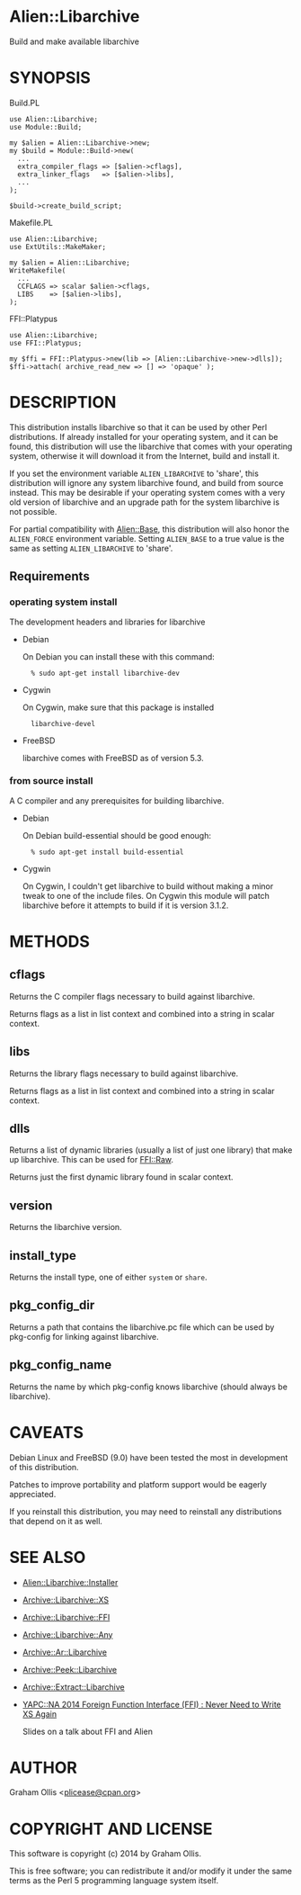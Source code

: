 # Alien::Libarchive

Build and make available libarchive

# SYNOPSIS

Build.PL

    use Alien::Libarchive;
    use Module::Build;
    
    my $alien = Alien::Libarchive->new;
    my $build = Module::Build->new(
      ...
      extra_compiler_flags => [$alien->cflags],
      extra_linker_flags   => [$alien->libs],
      ...
    );
    
    $build->create_build_script;

Makefile.PL

    use Alien::Libarchive;
    use ExtUtils::MakeMaker;
    
    my $alien = Alien::Libarchive;
    WriteMakefile(
      ...
      CCFLAGS => scalar $alien->cflags,
      LIBS    => [$alien->libs],
    );

FFI::Platypus

    use Alien::Libarchive;
    use FFI::Platypus;
    
    my $ffi = FFI::Platypus->new(lib => [Alien::Libarchive->new->dlls]);
    $ffi->attach( archive_read_new => [] => 'opaque' );

# DESCRIPTION

This distribution installs libarchive so that it can be used by other Perl
distributions.  If already installed for your operating system, and it can
be found, this distribution will use the libarchive that comes with your
operating system, otherwise it will download it from the Internet, build
and install it.

If you set the environment variable `ALIEN_LIBARCHIVE` to 'share', this
distribution will ignore any system libarchive found, and build from
source instead.  This may be desirable if your operating system comes
with a very old version of libarchive and an upgrade path for the 
system libarchive is not possible.

For partial compatibility with [Alien::Base](https://metacpan.org/pod/Alien::Base), this distribution will also
honor the `ALIEN_FORCE` environment variable.  Setting `ALIEN_BASE` to a
true value is the same as setting `ALIEN_LIBARCHIVE` to 'share'.

## Requirements

### operating system install

The development headers and libraries for libarchive

- Debian

    On Debian you can install these with this command:

        % sudo apt-get install libarchive-dev

- Cygwin

    On Cygwin, make sure that this package is installed

        libarchive-devel

- FreeBSD

    libarchive comes with FreeBSD as of version 5.3.

### from source install

A C compiler and any prerequisites for building libarchive.

- Debian

    On Debian build-essential should be good enough:

        % sudo apt-get install build-essential

- Cygwin

    On Cygwin, I couldn't get libarchive to build without making a
    minor tweak to one of the include files.  On Cygwin this module
    will patch libarchive before it attempts to build if it is
    version 3.1.2.

# METHODS

## cflags

Returns the C compiler flags necessary to build against libarchive.

Returns flags as a list in list context and combined into a string in
scalar context.

## libs

Returns the library flags necessary to build against libarchive.

Returns flags as a list in list context and combined into a string in
scalar context.

## dlls

Returns a list of dynamic libraries (usually a list of just one library)
that make up libarchive.  This can be used for [FFI::Raw](https://metacpan.org/pod/FFI::Raw).

Returns just the first dynamic library found in scalar context.

## version

Returns the libarchive version.

## install\_type

Returns the install type, one of either `system` or `share`.

## pkg\_config\_dir

Returns a path that contains the libarchive.pc file which can be used
by pkg-config for linking against libarchive.

## pkg\_config\_name

Returns the name by which pkg-config knows libarchive (should always
be libarchive).

# CAVEATS

Debian Linux and FreeBSD (9.0) have been tested the most
in development of this distribution.

Patches to improve portability and platform support would be eagerly
appreciated.

If you reinstall this distribution, you may need to reinstall any
distributions that depend on it as well.

# SEE ALSO

- [Alien::Libarchive::Installer](https://metacpan.org/pod/Alien::Libarchive::Installer)
- [Archive::Libarchive::XS](https://metacpan.org/pod/Archive::Libarchive::XS)
- [Archive::Libarchive::FFI](https://metacpan.org/pod/Archive::Libarchive::FFI)
- [Archive::Libarchive::Any](https://metacpan.org/pod/Archive::Libarchive::Any)
- [Archive::Ar::Libarchive](https://metacpan.org/pod/Archive::Ar::Libarchive)
- [Archive::Peek::Libarchive](https://metacpan.org/pod/Archive::Peek::Libarchive)
- [Archive::Extract::Libarchive](https://metacpan.org/pod/Archive::Extract::Libarchive)
- [YAPC::NA 2014 Foreign Function Interface (FFI) : Never Need to Write XS Again](https://docs.google.com/presentation/d/1NY3ROAiSAC5yk1LoeBCM5JfAmSeTdopgYFnJO6mUtXI/edit?usp=sharing)

    Slides on a talk about FFI and Alien

# AUTHOR

Graham Ollis &lt;plicease@cpan.org>

# COPYRIGHT AND LICENSE

This software is copyright (c) 2014 by Graham Ollis.

This is free software; you can redistribute it and/or modify it under
the same terms as the Perl 5 programming language system itself.
